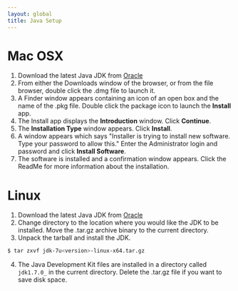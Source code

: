 ```yaml
---
layout: global
title: Java Setup
---
```


# Mac OSX

1.  Download the latest Java JDK from
    [Oracle](http://www.oracle.com/technetwork/java/javase/downloads/index.html)
2.  From either the Downloads window of the browser, or from the file
    browser, double click the .dmg file to launch it.
3.  A Finder window appears containing an icon of an open box and the
    name of the .pkg file. Double click the package icon to launch the
    **Install** app.
4.  The Install app displays the **Introduction** window. Click
    **Continue**.
5.  The **Installation Type** window appears. Click **Install**.
6.  A window appears which says "Installer is trying to install new
    software. Type your password to allow this." Enter the Administrator
    login and password and click **Install Software**.
7.  The software is installed and a confirmation window appears. Click
    the ReadMe for more information about the installation.

# Linux

1.  Download the latest Java JDK from
    [Oracle](http://www.oracle.com/technetwork/java/javase/downloads/index.html)
2.  Change directory to the location where you would like the JDK to be
    installed. Move the .tar.gz archive binary to the current directory.
3.  Unpack the tarball and install the JDK.

```bash
$ tar zxvf jdk-7u<version>-linux-x64.tar.gz
```

4.  The Java Development Kit files are installed in a directory called `jdk1.7.0_` in the current
directory. Delete the .tar.gz file if you want to save disk space.
